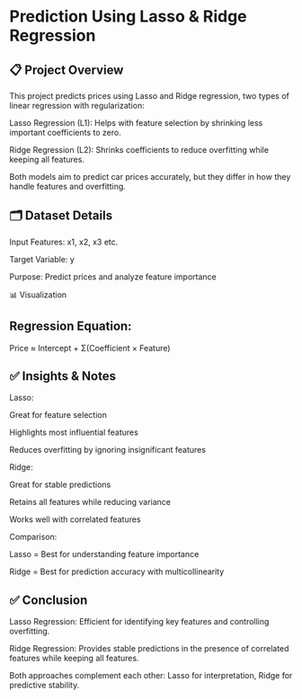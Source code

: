 # Prediction Using Lasso & Ridge Regression
## 📋 Project Overview

This project predicts prices using Lasso and Ridge regression, two types of linear regression with regularization:

Lasso Regression (L1): Helps with feature selection by shrinking less important coefficients to zero.

Ridge Regression (L2): Shrinks coefficients to reduce overfitting while keeping all features.

Both models aim to predict car prices accurately, but they differ in how they handle features and overfitting.

## 🗂 Dataset Details

Input Features: x1, x2, x3 etc.

Target Variable: y

Purpose: Predict prices and analyze feature importance

📊 Visualization



## Regression Equation:
Price ≈ Intercept + Σ(Coefficient × Feature)

## ✅ Insights & Notes

Lasso:

Great for feature selection

Highlights most influential features 

Reduces overfitting by ignoring insignificant features

Ridge:

Great for stable predictions

Retains all features while reducing variance

Works well with correlated features

Comparison:

Lasso = Best for understanding feature importance

Ridge = Best for prediction accuracy with multicollinearity

## ✅ Conclusion

Lasso Regression: Efficient for identifying key features and controlling overfitting.

Ridge Regression: Provides stable predictions in the presence of correlated features while keeping all features.

Both approaches complement each other: Lasso for interpretation, Ridge for predictive stability.
